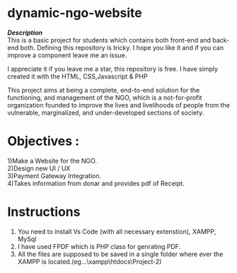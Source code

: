 # dynamic-ngo-website
<b><i>Description</i></b></br>
This is a basic project for students which contains both front-end and back-end both. Defining this repository is tricky. I hope you like it and if you can improve a component leave me an issue.

I appreciate it if you leave me a star, this repository is free. I have simply created it with the HTML, CSS,Javascript & PHP

This project aims at being a complete, end-to-end solution for the functioning, and management of the NGO, which is a not-for-profit organization founded to improve the lives and livelihoods of people from the vulnerable, marginalized, and under-developed sections of society.
# Objectives :
1)Make a Website for the NGO.</br>
2)Design new UI / UX</br>
3)Payment Gateway Integration.</br>
4)Takes information from donar and provides pdf of Receipt.
# Instructions
1) You need to install Vs Code (with all necessary extenstion), XAMPP, MySql</br>
2) I have used FPDF which is PHP class for genrating PDF.
3) All the files are supposed to be saved in a single folder where ever the XAMPP is located.(eg...\xampp\htdocs\Project-2)
